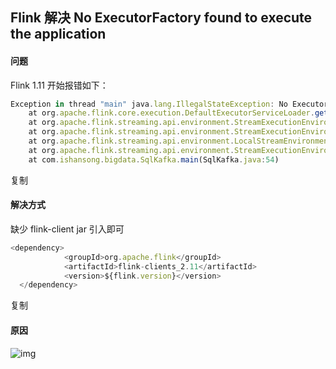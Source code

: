 ## Flink 解决 No ExecutorFactory found to execute the application

#### 问题

Flink 1.11 开始报错如下：

```javascript
Exception in thread "main" java.lang.IllegalStateException: No ExecutorFactory found to execute the application.
	at org.apache.flink.core.execution.DefaultExecutorServiceLoader.getExecutorFactory(DefaultExecutorServiceLoader.java:84)
	at org.apache.flink.streaming.api.environment.StreamExecutionEnvironment.executeAsync(StreamExecutionEnvironment.java:1801)
	at org.apache.flink.streaming.api.environment.StreamExecutionEnvironment.execute(StreamExecutionEnvironment.java:1711)
	at org.apache.flink.streaming.api.environment.LocalStreamEnvironment.execute(LocalStreamEnvironment.java:74)
	at org.apache.flink.streaming.api.environment.StreamExecutionEnvironment.execute(StreamExecutionEnvironment.java:1697)
	at com.ishansong.bigdata.SqlKafka.main(SqlKafka.java:54)
```

复制

#### 解决方式

缺少 flink-client jar 引入即可

```javascript
<dependency>
            <groupId>org.apache.flink</groupId>
            <artifactId>flink-clients_2.11</artifactId>
            <version>${flink.version}</version>
  </dependency>
```

复制

#### 原因

![img](Z:%5Cgithub%5Cpages_on_everyday%5Cimgs%5Ceku7l99l0t.png)